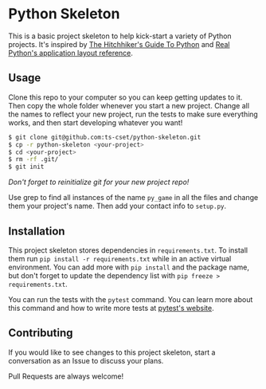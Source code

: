 # Python Skeleton

This is a basic project skeleton to help kick-start a variety of Python projects. It's inspired by [The Hitchhiker's Guide To Python](https://docs.python-guide.org/writing/structure/) and [Real Python's application layout reference](https://realpython.com/python-application-layouts/).


## Usage

Clone this repo to your computer so you can keep getting updates to it. Then copy the whole folder whenever you start a new project. Change all the names to reflect your new project, run the tests to make sure everything works, and then start developing whatever you want!

```bash
$ git clone git@github.com:ts-cset/python-skeleton.git
$ cp -r python-skeleton <your-project>
$ cd <your-project>
$ rm -rf .git/
$ git init
```

*Don't forget to reinitialize git for your new project repo!*

Use grep to find all instances of the name `py_game` in all the files and change them your project's name. Then add your contact info to `setup.py`.


## Installation

This project skeleton stores dependencies in `requirements.txt`. To install them run `pip install -r requirements.txt` while in an active virtual environment. You can add more with `pip install` and the package name, but don't forget to update the dependency list with `pip freeze > requirements.txt`.

You can run the tests with the `pytest` command. You can learn more about this command and how to write more tests at [pytest's website](https://docs.pytest.org/en/latest/index.html).


## Contributing

If you would like to see changes to this project skeleton, start a conversation as an Issue to discuss your plans.

Pull Requests are always welcome!
